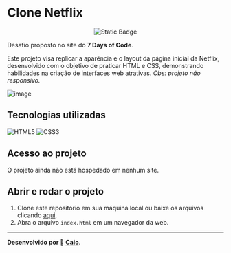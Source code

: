 # Clone Netflix

<p align="center">
     <img alt="Static Badge" src="https://img.shields.io/badge/Status-Em_Desenvolvimento-green?style=for-the-badge">
</p>

Desafio proposto no site do **7 Days of Code**.

Este projeto visa replicar a aparência e o layout da página inicial da Netflix, desenvolvido com o objetivo de praticar HTML e CSS, demonstrando habilidades na criação de interfaces web atrativas. 
*Obs: projeto não responsivo.*

![image](https://github.com/caioikn/clone-netflix/assets/28030999/f7c362eb-2534-47c8-8bb8-8923c776435b)

## Tecnologias utilizadas
![HTML5](https://img.shields.io/badge/html5-%23E34F26.svg?style=for-the-badge&logo=html5&logoColor=white) ![CSS3](https://img.shields.io/badge/css3-%231572B6.svg?style=for-the-badge&logo=css3&logoColor=white)

## Acesso ao projeto
O projeto ainda não está hospedado em nenhum site.

## Abrir e rodar o projeto
1. Clone este repositório em sua máquina local ou baixe os arquivos clicando [aqui](https://github.com/caioikn/clone-netflix/archive/main/clone-netflix.zip).
2. Abra o arquivo `index.html` em um navegador da web.

---
**Desenvolvido por 💙 [Caio](https://www.linkedin.com/in/caioikena/)**.
